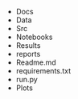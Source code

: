 - Docs
- Data
- Src
- Notebooks
- Results
- reports
- Readme.md
- requirements.txt
- run.py
- Plots

